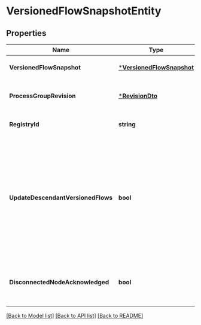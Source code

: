 # VersionedFlowSnapshotEntity

## Properties
Name | Type | Description | Notes
------------ | ------------- | ------------- | -------------
**VersionedFlowSnapshot** | [***VersionedFlowSnapshot**](VersionedFlowSnapshot.md) | The versioned flow snapshot | [optional] [default to null]
**ProcessGroupRevision** | [***RevisionDto**](RevisionDTO.md) | The Revision of the Process Group under Version Control | [optional] [default to null]
**RegistryId** | **string** | The ID of the Registry that this flow belongs to | [optional] [default to null]
**UpdateDescendantVersionedFlows** | **bool** | If the Process Group to be updated has a child or descendant Process Group that is also under Version Control, this specifies whether or not the contents of that child/descendant Process Group should be updated. | [optional] [default to null]
**DisconnectedNodeAcknowledged** | **bool** | Acknowledges that this node is disconnected to allow for mutable requests to proceed. | [optional] [default to null]

[[Back to Model list]](../pkg/nifi/README.md#documentation-for-models) [[Back to API list]](../pkg/nifi/README.md#documentation-for-api-endpoints) [[Back to README]](../pkg/nifi/README.md)


